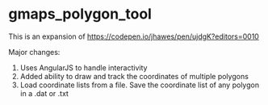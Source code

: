 # gmaps_polygon_tool

This is an expansion of https://codepen.io/jhawes/pen/ujdgK?editors=0010

Major changes: 
1) Uses AngularJS to handle interactivity
2) Added ability to draw and track the coordinates of multiple polygons
3) Load coordinate lists from a file. Save the coordinate list of any polygon in a .dat or .txt
